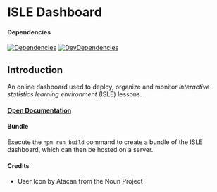 # ISLE Dashboard

#### Dependencies

[![Dependencies][dependencies-image]][dependencies-url] [![DevDependencies][dev-dependencies-image]][dev-dependencies-url]

## Introduction

An online dashboard used to deploy, organize and monitor *interactive statistics learning environment* (ISLE) lessons.

#### [Open Documentation][docs]

#### Bundle

Execute the `npm run build` command to create a bundle of the ISLE dashboard, which can then be hosted on a server.

[dependencies-image]: https://img.shields.io/david/planeshifter/isle-dashboard/master.svg
[dependencies-url]: https://david-dm.org/planeshifter/isle-dashboard/master

[dev-dependencies-image]: https://img.shields.io/david/dev/planeshifter/isle-dashboard/master.svg
[dev-dependencies-url]: https://david-dm.org/planeshifter/isle-dashboard/master#info=devDependencies

[docs]: http://isledocs.philipp-burckhardt.com/

#### Credits

- User Icon by Atacan from the Noun Project